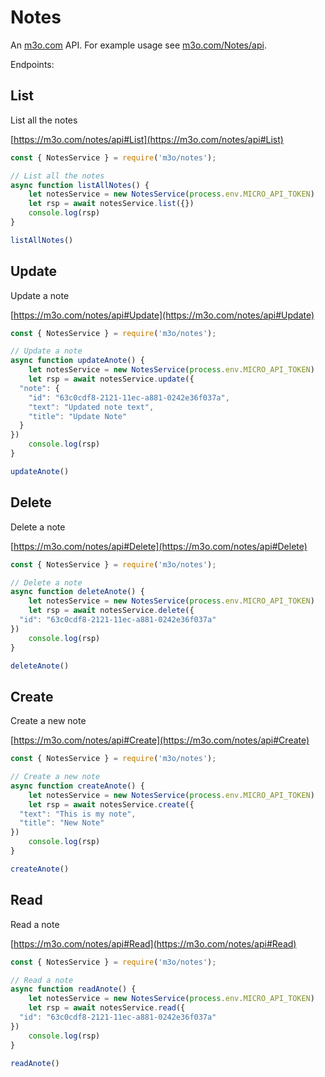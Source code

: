 # Notes

An [m3o.com](https://m3o.com) API. For example usage see [m3o.com/Notes/api](https://m3o.com/Notes/api).

Endpoints:

## List

List all the notes


[https://m3o.com/notes/api#List](https://m3o.com/notes/api#List)

```js
const { NotesService } = require('m3o/notes');

// List all the notes
async function listAllNotes() {
	let notesService = new NotesService(process.env.MICRO_API_TOKEN)
	let rsp = await notesService.list({})
	console.log(rsp)
}

listAllNotes()
```
## Update

Update a note


[https://m3o.com/notes/api#Update](https://m3o.com/notes/api#Update)

```js
const { NotesService } = require('m3o/notes');

// Update a note
async function updateAnote() {
	let notesService = new NotesService(process.env.MICRO_API_TOKEN)
	let rsp = await notesService.update({
  "note": {
    "id": "63c0cdf8-2121-11ec-a881-0242e36f037a",
    "text": "Updated note text",
    "title": "Update Note"
  }
})
	console.log(rsp)
}

updateAnote()
```
## Delete

Delete a note


[https://m3o.com/notes/api#Delete](https://m3o.com/notes/api#Delete)

```js
const { NotesService } = require('m3o/notes');

// Delete a note
async function deleteAnote() {
	let notesService = new NotesService(process.env.MICRO_API_TOKEN)
	let rsp = await notesService.delete({
  "id": "63c0cdf8-2121-11ec-a881-0242e36f037a"
})
	console.log(rsp)
}

deleteAnote()
```
## Create

Create a new note


[https://m3o.com/notes/api#Create](https://m3o.com/notes/api#Create)

```js
const { NotesService } = require('m3o/notes');

// Create a new note
async function createAnote() {
	let notesService = new NotesService(process.env.MICRO_API_TOKEN)
	let rsp = await notesService.create({
  "text": "This is my note",
  "title": "New Note"
})
	console.log(rsp)
}

createAnote()
```
## Read

Read a note


[https://m3o.com/notes/api#Read](https://m3o.com/notes/api#Read)

```js
const { NotesService } = require('m3o/notes');

// Read a note
async function readAnote() {
	let notesService = new NotesService(process.env.MICRO_API_TOKEN)
	let rsp = await notesService.read({
  "id": "63c0cdf8-2121-11ec-a881-0242e36f037a"
})
	console.log(rsp)
}

readAnote()
```
